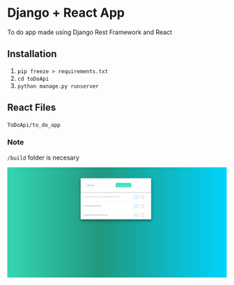 # Django + React App 
To do app made using Django Rest Framework and React


## Installation
1. `pip freeze > requirements.txt`
2. `cd toDoApi`
3. `python manage.py runserver`

## React Files
`ToDoApi/to_do_app`

### Note
`/build` folder is necesary


![Screen](https://github.com/santiago120600/Django-React_App/blob/main/screen.png)
